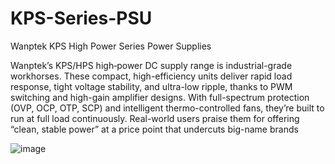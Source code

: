 # KPS-Series-PSU
Wanptek KPS High Power Series Power Supplies 

Wanptek’s KPS/HPS high‑power DC supply range is industrial-grade workhorses. These compact, high-efficiency units deliver rapid load response, tight voltage stability, and ultra-low ripple, thanks to PWM switching and high-gain amplifier designs. With full-spectrum protection (OVP, OCP, OTP, SCP) and intelligent thermo-controlled fans, they’re built to run at full load continuously. Real-world users praise them for offering “clean, stable power” at a price point that undercuts big-name brands

![image](https://github.com/user-attachments/assets/eb7c4352-5a95-4a98-aac1-12d88b66eaf2)
